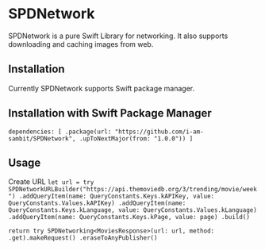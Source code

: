 SPDNetwork
==========

SPDNetwork is a pure Swift Library for networking. It also supports downloading and caching images from web. 

Installation
------------
Currently SPDNetwork supports Swift package manager. 

Installation with Swift Package Manager
----------------------------------------------
`
dependencies: [
    .package(url: "https://github.com/i-am-sambit/SPDNetwork", .upToNextMajor(from: "1.0.0"))
]
`


Usage
-------

Create URL
`
let url = try SPDNetworkURLBuilder("https://api.themoviedb.org/3/trending/movie/week")
    .addQueryItem(name: QueryConstants.Keys.kAPIKey, value: QueryConstants.Values.kAPIKey)
    .addQueryItem(name: QueryConstants.Keys.kLanguage, value: QueryConstants.Values.kLanguage)
    .addQueryItem(name: QueryConstants.Keys.kPage, value: page)
    .build()
    `

`
return try SPDNetworking<MoviesResponse>(url: url, method: .get).makeRequest()
    .eraseToAnyPublisher()
    `
